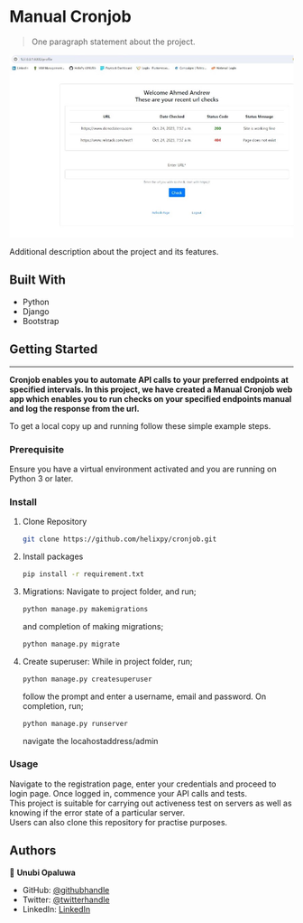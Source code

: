 
# Manual Cronjob

> One paragraph statement about the project.

![screenshot](./cronjob.jpg)

Additional description about the project and its features.

## Built With

- Python
- Django
- Bootstrap



## Getting Started

****
**Cronjob enables you to automate API calls to your preferred endpoints at specified intervals. In this project, we have created a Manual Cronjob web app which enables you to run checks on your specified endpoints manual and log the response from the url.**


To get a local copy up and running follow these simple example steps.

### Prerequisite
Ensure you have a virtual environment activated and you are running on Python 3 or later.

### Install

1. Clone Repository

    ```sh
    git clone https://github.com/helixpy/cronjob.git
    ```
2. Install packages

    ```sh
    pip install -r requirement.txt
    ```
3. Migrations: Navigate to project folder, and run;
    ```sh
    python manage.py makemigrations
    ```
    and completion of making migrations;
    ```sh
    python manage.py migrate
    ```
4. Create superuser: While in project folder, run;
    ```sh
    python manage.py createsuperuser
    ```
    follow the prompt and enter a username, email and password.
    On completion, run;
    ```sh
    python manage.py runserver
    ```
    navigate the locahostaddress/admin

### Usage
Navigate to the registration page, enter your credentials and proceed to login page. Once logged in, commence your API calls and tests. <br>
This project is suitable for carrying out activeness test on servers as well as knowing if the error state of a particular server. <br> Users
can also clone this repository for practise purposes.

## Authors

👤 **Unubi Opaluwa**

- GitHub: [@githubhandle](https://github.com/HelixPy/)
- Twitter: [@twitterhandle](https://twitter.com/unubi_)
- LinkedIn: [LinkedIn](https://linkedin.com/in/unubi-opaluwa)


